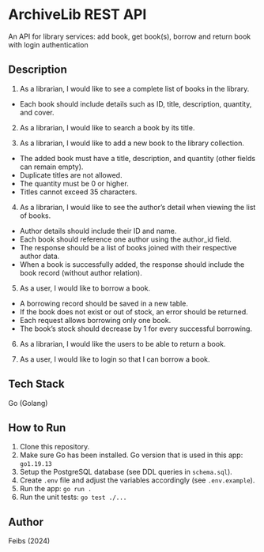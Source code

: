 # ArchiveLib REST API

An API for library services: add book, get book(s), borrow and return book with login authentication

## Description

1. As a librarian, I would like to see a complete list of books in the library.

- Each book should include details such as ID, title, description, quantity, and cover.

2. As a librarian, I would like to search a book by its title.

3. As a librarian, I would like to add a new book to the library collection.

- The added book must have a title, description, and quantity (other fields can remain empty).
- Duplicate titles are not allowed.
- The quantity must be 0 or higher.
- Titles cannot exceed 35 characters.

4. As a librarian, I would like to see the author’s detail when viewing the list of books.

- Author details should include their ID and name.
- Each book should reference one author using the author_id field.
- The response should be a list of books joined with their respective author data.
- When a book is successfully added, the response should include the book record (without author relation).

5. As a user, I would like to borrow a book.

- A borrowing record should be saved in a new table.
- If the book does not exist or out of stock, an error should be returned.
- Each request allows borrowing only one book.
- The book’s stock should decrease by 1 for every successful borrowing.

6. As a librarian, I would like the users to be able to return a book.

7. As a user, I would like to login so that I can borrow a book.

## Tech Stack

Go (Golang)

## How to Run

1. Clone this repository.
2. Make sure Go has been installed.
   Go version that is used in this app: `go1.19.13`
3. Setup the PostgreSQL database (see DDL queries in `schema.sql`).
4. Create `.env` file and adjust the variables accordingly (see `.env.example`).
5. Run the app: `go run .`
6. Run the unit tests: `go test ./...`

## Author

Feibs (2024)
